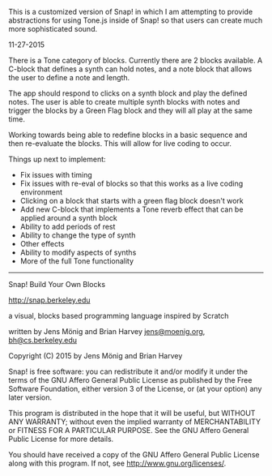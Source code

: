 
This is a customized version of Snap! in which I am attempting to provide
abstractions for using Tone.js inside of Snap! so that users can create
much more sophisticated sound.

11-27-2015

There is a Tone category of blocks.  Currently there are 2 blocks available.  A
C-block that defines a synth can hold notes, and a note block that allows the
user to define a note and length.

The app should respond to clicks on a synth block and play the defined notes.
The user is able to create multiple synth blocks with notes and trigger the blocks
by a Green Flag block and they will all play at the same time.

Working towards being able to redefine blocks in a basic sequence and then
re-evaluate the blocks. This will allow for live coding to occur.

Things up next to implement:
- Fix issues with timing
- Fix issues with re-eval of blocks so that this works as a live coding environment
- Clicking on a block that starts with a green flag block doesn't work
- Add new C-block that implements a Tone reverb effect that can be applied
  around a synth block
- Ability to add periods of rest
- Ability to change the type of synth
- Other effects
- Ability to modify aspects of synths
- More of the full Tone functionality

-----------------------------------

Snap! Build Your Own Blocks

http://snap.berkeley.edu

a visual, blocks based programming language
inspired by Scratch

written by Jens Mönig and Brian Harvey
jens@moenig.org, bh@cs.berkeley.edu

Copyright (C) 2015 by Jens Mönig and Brian Harvey

Snap! is free software: you can redistribute it and/or modify
it under the terms of the GNU Affero General Public License as
published by the Free Software Foundation, either version 3 of
the License, or (at your option) any later version.

This program is distributed in the hope that it will be useful,
but WITHOUT ANY WARRANTY; without even the implied warranty of
MERCHANTABILITY or FITNESS FOR A PARTICULAR PURPOSE.  See the
GNU Affero General Public License for more details.

You should have received a copy of the GNU Affero General Public License
along with this program.  If not, see <http://www.gnu.org/licenses/>.
